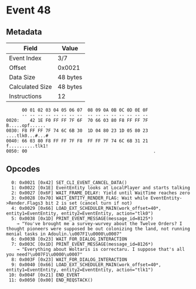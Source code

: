 # Event 48

## Metadata

| Field           | Value    |
|-----------------|----------|
| Event Index     | 3/7      |
| Offset          | 0x0021   |
| Data Size       | 48 bytes |
| Calculated Size | 48 bytes |
| Instructions    | 12       |

```
      00 01 02 03 04 05 06 07  08 09 0A 0B 0C 0D 0E 0F
      -- -- -- -- -- -- -- --  -- -- -- -- -- -- -- --
0020:    42 1E F0 FF FF 7F 6F  70 66 03 80 F8 FF FF 7F   B.....opf......
0030: F8 FF FF 7F 74 6C 6B 30  1D 04 80 23 1D 05 80 23  ....tlk0...#...#
0040: 66 03 80 F8 FF FF 7F F8  FF FF 7F 74 6C 6B 31 21  f..........tlk1!
0050: 00                                                .               
```

## Opcodes

```
  0: 0x0021 [0x42] SET_CLI_EVENT_CANCEL_DATA()
  1: 0x0022 [0x1E] EventEntity looks at LocalPlayer and starts talking
  2: 0x0027 [0x6F] WAIT_FRAME_DELAY: Yield until WaitTime reaches zero
  3: 0x0028 [0x70] WAIT_ENTITY_RENDER_FLAG: Wait while EventEntity->Render.Flags3 bit 2 is set (cancel turn if not)
  4: 0x0029 [0x66] LOAD_EXT_SCHEDULER_MAIN(work_offset=40*, entity1=EventEntity, entity2=EventEntity, action="tlk0")
  5: 0x0038 [0x1D] PRINT_EVENT_MESSAGE(message_id=8125*)
    → "You've brought me a survey-wurvey about the Twelve Orders? I thought pioneers were supposed be out colonizing the land, not running menial tasks in Adoulin.\u007F1\u0000\u0007"
  6: 0x003B [0x23] WAIT_FOR_DIALOG_INTERACTION
  7: 0x003C [0x1D] PRINT_EVENT_MESSAGE(message_id=8126*)
    → "Everything about Woltaris is correctaru. I suppose that's all you need?\u007F1\u0000\u0007"
  8: 0x003F [0x23] WAIT_FOR_DIALOG_INTERACTION
  9: 0x0040 [0x66] LOAD_EXT_SCHEDULER_MAIN(work_offset=40*, entity1=EventEntity, entity2=EventEntity, action="tlk1")
 10: 0x004F [0x21] END_EVENT
 11: 0x0050 [0x00] END_REQSTACK()
```
